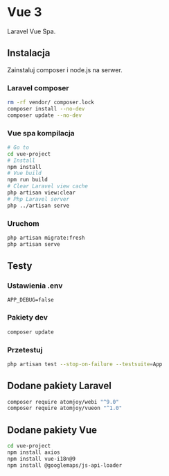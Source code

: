 # Vue 3

Laravel Vue Spa.

## Instalacja

Zainstaluj composer i node.js na serwer.

### Laravel composer

```sh
rm -rf vendor/ composer.lock
composer install --no-dev
composer update --no-dev
```

### Vue spa kompilacja

```sh
# Go to
cd vue-project
# Install
npm install
# Vue build
npm run build
# Clear Laravel view cache
php artisan view:clear
# Php Laravel server
php ../artisan serve
```

### Uruchom

```sh
php artisan migrate:fresh
php artisan serve
```

## Testy

### Ustawienia .env

```env
APP_DEBUG=false
```

### Pakiety dev

```sh
composer update
```

### Przetestuj

```sh
php artisan test --stop-on-failure --testsuite=App
```

## Dodane pakiety Laravel

```sh
composer require atomjoy/webi "^9.0"
composer require atomjoy/vueon "^1.0"
```

## Dodane pakiety Vue

```sh
cd vue-project
npm install axios
npm install vue-i18n@9
npm install @googlemaps/js-api-loader
```
